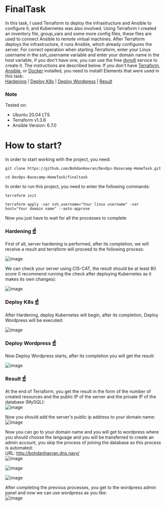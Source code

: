 # <a name="finaltask">FinalTask</a>
In this task, I used Terraform to deploy the infrastructure and Ansible to configure it, and Kubernetes was also involved. Using Terraform I created an inventory file, group_vars and some more config files, these files are used to connect Ansible to remote virtual machines. After Terraform deploys the infrastructure, it runs Ansible, which already configures the server. For correct operation when starting Terraform, enter your Linux username in the ssh_username variable and enter your domain name in the host variable, if you don't have one, you can use the free [dynv6](https://dynv6.com/) service to create it. The instructions are described below. If you don't have [Terraform](https://developer.hashicorp.com/terraform/downloads?product_intent=terraform), [Ansible](https://docs.ansible.com/ansible/latest/installation_guide/intro_installation.html), or [Docker](https://docs.docker.com/engine/install/ubuntu/) installed, you need to install!
Elements that were used in this task:<br>
[Hardening](#hardening) | [Deploy K8s](#deploy-k8s) | [Deploy Wordpress](#deploy-wordpress) | [Result](#result)

<h3>Note</h3>
Tested on:

- Ubuntu 20.04 LTS
- Terraform v1.3.6
- Ansible Version: 6.7.0

# How to start?
In order to start working with the project, you need:
```
git clone https://github.com/BohdanHavran/DevOps-Basecamp-HomeTask.git
```
```
cd DevOps-Basecamp-HomeTask/finaltask
```
In order to run this project, you need to enter the following commands:
```
terraform init
```
```
terraform apply -var ssh_username="Your linux username" -var host="Your domain name" --auto-approve
```
Now you just have to wait for all the processes to complete

### <a name="hardening">Hardening</a> [☝️](#finaltask)
First of all, server hardening is performed, after its completion, we will receive a result and terraform will proceed to the following process:

![image](https://user-images.githubusercontent.com/7732624/219907025-1451b639-1235-4254-8859-18c2dc9c0937.png)

We can check your server using CIS-CAT, the result should be at least 80 score (I recommend running the check after deploying Kubernetes as it makes its own changes):

![image](https://user-images.githubusercontent.com/7732624/219907509-c296e77c-0847-4e91-b87c-3e5c0b3a9d2e.png)


### <a name="deploy-k8s">Deploy K8s</a> [☝️](#finaltask)
After Hardening, deploy Kubernetes will begin, after its completion, Deploy Wordpress will be executed:

![image](https://user-images.githubusercontent.com/7732624/219907099-bf6675c3-2a14-4694-bdf5-687de5c9a455.png)

### <a name="deploy-wordpress">Deploy Wordpress</a> [☝️](#finaltask)
Now Deploy Wordpress starts, after its completion you will get the result:

![image](https://user-images.githubusercontent.com/7732624/219907125-9a7860c3-4593-45f7-982f-11b7bdf5b0ca.png)

### <a name="result">Result</a> [☝️](#finaltask)
At the end of Terraform, you get the result in the form of the number of created resources and the public IP of the server and the private IP of the database (MySQL):<br>
![image](https://user-images.githubusercontent.com/7732624/219907142-5fa238c9-6429-47de-ba45-66c43f2e8b31.png)

Now you should add the server's public ip address to your domain name:<br>
![image](https://user-images.githubusercontent.com/7732624/219907227-f66d5a1f-57bf-4b54-9d3e-04b584e32d00.png)

Now you can go to your domain name and you will get to wordpress where you should choose the language and you will be transferred to create an admin account, you skip the process of joining the database as this process is automated:<br>
URL: http://bohdanhavran.dns.navy/ <br>
![image](https://user-images.githubusercontent.com/7732624/219907239-4afa107c-9425-45ec-bda0-c82b13326960.png)

![image](https://user-images.githubusercontent.com/7732624/219907291-96d672df-e4aa-4ef3-b128-fa786d8ddff9.png)

![image](https://user-images.githubusercontent.com/7732624/219907311-7930d5e9-a95b-40ba-bc9f-2803bd00f765.png)

After completing the previous processes, you get to the wordpress admin panel and now we can use wordpress as you like:<br>
![image](https://user-images.githubusercontent.com/7732624/219907330-6ed18be4-1ea5-4787-bf1e-54d0b5aa2a08.png)

